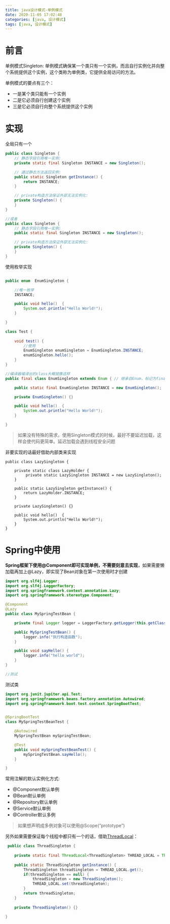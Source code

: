 ```yaml
---
title: java设计模式-单例模式
date: 2020-11-05 17:02:48
categories: [java, 设计模式] 
tags: [java, 设计模式]
---
```


# 前言

单例模式Singleton: 单例模式确保某一个类只有一个实例，而且自行实例化并向整个系统提供这个实例，这个类称为单例类，它提供全局访问的方法。

单例模式的要点有三个：
* 一是某个类只能有一个实例
* 二是它必须自行创建这个实例
* 三是它必须自行向整个系统提供这个实例

 <!-- more -->

# 实现

全局只有一个

```java
public class Singleton {
    // 静态字段引用唯一实例:
    private static final Singleton INSTANCE = new Singleton();

    // 通过静态方法返回实例:
    public static Singleton getInstance() {
        return INSTANCE;
    }

    // private构造方法保证外部无法实例化:
    private Singleton() {
    }
}

//或者
public class Singleton {
    // 静态字段引用唯一实例:
    public static final Singleton INSTANCE = new Singleton();

    // private构造方法保证外部无法实例化:
    private Singleton() {
    }
}
```

使用枚举实现

```java

public enum  EnumSingleton {

    //唯一枚举
    INSTANCE;

    public void hello()  {
        System.out.println("Hello World!");
    }

}

class Test {
    
    void test() {
        //使用
        EnumSingleton enumSingleton = EnumSingleton.INSTANCE;
        enumSingleton.hello();
    }
}

//编译器编译出的class大概就像这样
public final class EnumSingleton extends Enum { // 继承自Enum，标记为final class

    public static final EnumSingleton INSTANCE = new EnumSingleton();

    private EnumSingleton() {}

    public void hello()  {
        System.out.println("Hello World!");
    }

}
```

> 如果没有特殊的需求，使用Singleton模式的时候，最好不要延迟加载，这样会使代码更简单。延迟加载会遇到线程安全问题

非要实现的话最好借助内部类来实现

```
public class LazySingleton {

    private static class LazyHolder {
         private static LazySingleton INSTANCE = new LazySingleton();
    }

    public static LazySingleton getInstance() {
        return LazyHolder.INSTANCE;
    }

    private LazySingleton() {}

    public void hello()  {
        System.out.println("Hello World!");
    }
}
```

# Spring中使用

**Spring框架下使用@Component即可实现单例，不需要刻意去实现**，如果需要懒加载再加上@Lazy，即实现了Bean对象在第一次使用时才创建

```java
import org.slf4j.Logger;
import org.slf4j.LoggerFactory;
import org.springframework.context.annotation.Lazy;
import org.springframework.stereotype.Component;

@Component
@Lazy
public class MySpringTestBean {

    private final Logger logger = LoggerFactory.getLogger(this.getClass());

    public MySpringTestBean() {
        logger.info("执行构造函数");
    }

    public void sayHello() {
        logger.info("hello world");
    }
}

//测试

```

测试类
```java
import org.junit.jupiter.api.Test;
import org.springframework.beans.factory.annotation.Autowired;
import org.springframework.boot.test.context.SpringBootTest;


@SpringBootTest
class MySpringTestBeanTest {

    @Autowired
    MySpringTestBean mySpringTestBean;

    @Test
    public void mySpringTestBeanTest() {
        mySpringTestBean.sayHello();
    }

}
```

常用注解的默认实例化方式:

* @Component默认单例
* @Bean默认单例
* @Repository默认单例
* @Service默认单例
* @Controller默认多例

> 如果想声明成多例对象可以使用@Scope(“prototype”)

另外如果需要保证每个线程中都只有一个的话，借助[ThreadLocal](/2020/08/24/java多线程10-ThreadLocal)：

```java
 public class ThreadSingleton {
    
    private static final ThreadLocal<ThreadSingleton> THREAD_LOCAL = ThreadLocal.withInitial(ThreadSingleton::new);
    
    public static ThreadSingleton getInstance() {
        ThreadSingleton threadSingleton = THREAD_LOCAL.get();
        if(threadSingleton == null) {
            threadSingleton = new ThreadSingleton();
            THREAD_LOCAL.set(threadSingleton);
        }
        return threadSingleton;
    }
    
    private ThreadSingleton() {}
    
}
```